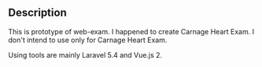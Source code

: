 ## Description
This is prototype of web-exam. I happened to create Carnage Heart Exam. I don't intend to use only for Carnage Heart Exam.

Using tools are mainly Laravel 5.4 and Vue.js 2.
